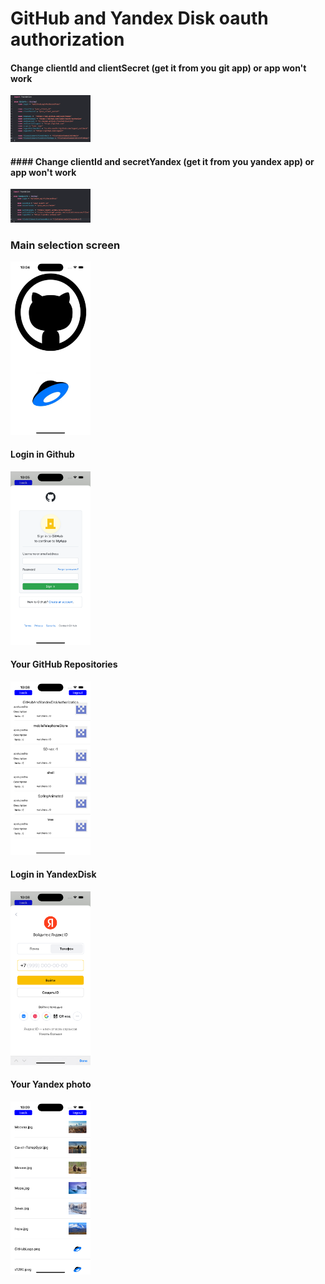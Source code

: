 # GitHub and Yandex Disk oauth authorization
#### Change clientId and clientSecret (get it from you git app) or app won't work
<img src="./GitHubAndYandexDiskAuthorization/SystemFiles/Assets.xcassets/GithubPrivateData.imageset/GithubPrivateData.png" width="128"/>

#### #### Change clientId and secretYandex (get it from you yandex app) or app won't work
<img src="./GitHubAndYandexDiskAuthorization/SystemFiles/Assets.xcassets/YandexPrivateData.imageset/YandexPrivateData.png" width="128"/>

### Main selection screen
<img src="./GitHubAndYandexDiskAuthorization/SystemFiles/Assets.xcassets/mainScreen.imageset/mainScreen.png" width="128"/>

#### Login in Github
<img src="./GitHubAndYandexDiskAuthorization/SystemFiles/Assets.xcassets/loginGithub.imageset/loginGithub.png" width="128"/>

#### Your GitHub Repositories
<img src="./GitHubAndYandexDiskAuthorization/SystemFiles/Assets.xcassets/gitRepos.imageset/gitRepos.png" width="128"/>

#### Login in YandexDisk
<img src="./GitHubAndYandexDiskAuthorization/SystemFiles/Assets.xcassets/yandexDiskLogin.imageset/yandexDiskLogin.png" width="128"/>

#### Your Yandex photo
<img src="./GitHubAndYandexDiskAuthorization/SystemFiles/Assets.xcassets/yandexDiskPhotos.imageset/yandexDiskPhotos.png" width="128"/>
